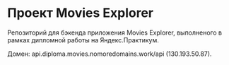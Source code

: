 # Проект Movies Explorer

Репозиторий для бэкенда приложения Movies Explorer, выполненого в рамках дипломной работы на Яндекс.Практикум.

Домен: api.diploma.movies.nomoredomains.work/api (130.193.50.87).